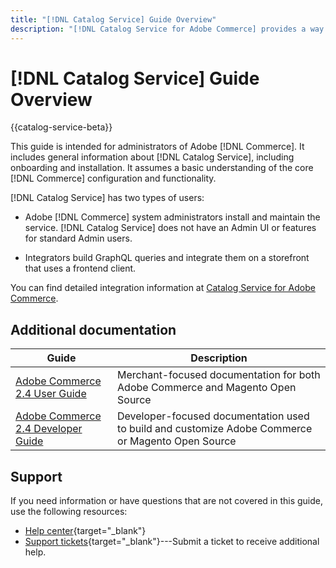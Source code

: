```yaml
---
title: "[!DNL Catalog Service] Guide Overview"
description: "[!DNL Catalog Service for Adobe Commerce] provides a way to retrieve the contents of Product Display Pages and Product List Pages faster than the native Adobe Commerce GraphQL queries."
---
```


# [!DNL Catalog Service] Guide Overview

{{catalog-service-beta}}

This guide is intended for administrators of Adobe [!DNL Commerce]. It includes general information about [!DNL Catalog Service], including onboarding and installation. It assumes a basic understanding of the core [!DNL Commerce] configuration and functionality.

[!DNL Catalog Service] has two types of users:

*  Adobe [!DNL Commerce] system administrators install and maintain the service. [!DNL Catalog Service] does not have an Admin UI or features for standard Admin users.

*  Integrators build GraphQL queries and integrate them on a storefront that uses a frontend client.

You can find detailed integration information at [Catalog Service for Adobe Commerce](https://devdocs.magento.com/catalog-service/index.html).

## Additional documentation

| Guide | Description |
|------ | ----------- |
| [Adobe Commerce 2.4 User Guide](https://docs.magento.com/user-guide/) | Merchant-focused documentation for both Adobe Commerce and Magento Open Source |
| [Adobe Commerce 2.4 Developer Guide](https://devdocs.magento.com/) | Developer-focused documentation used to build and customize Adobe Commerce or Magento Open Source |

## Support

If you need information or have questions that are not covered in this guide, use the following resources:

*  [Help center](https://support.magento.com/hc/en-us){target="_blank"}
*  [Support tickets](https://support.magento.com/hc/en-us/articles/360000913794#submit-ticket){target="_blank"}---Submit a ticket to receive additional help.
